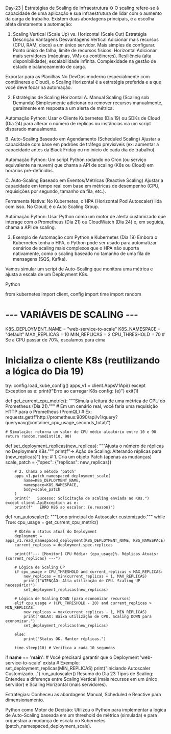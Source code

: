 Day-23 | Estratégias de Scaling de Infraestrutura ⚙️
O scaling refere-se à capacidade de uma aplicação e sua infraestrutura de lidar com o aumento da carga de trabalho. Existem duas abordagens principais, e a escolha afeta diretamente a automação:

1. Scaling Vertical (Scale Up) vs. Horizontal (Scale Out)
Estratégia	Descrição	Vantagens	Desvantagens
Vertical	Adicionar mais recursos (CPU, RAM, disco) a um único servidor.	Mais simples de configurar.	Ponto único de falha; limite de recursos físicos.
Horizontal	Adicionar mais servidores (máquinas, VMs ou contêineres).	Resiliência (alta disponibilidade); escalabilidade infinita.	Complexidade na gestão de estado e balanceamento de carga.

Exportar para as Planilhas
No DevOps moderno (especialmente com contêineres e Cloud), o Scaling Horizontal é a estratégia preferida e a que você deve focar na automação.

2. Estratégias de Scaling Horizontal
A. Manual Scaling (Scaling sob Demanda)
Simplesmente adicionar ou remover recursos manualmente, geralmente em resposta a um alerta de métrica.

Automação Python: Usar o Cliente Kubernetes (Dia 19) ou SDKs de Cloud (Dia 24) para alterar o número de réplicas ou instâncias via um script disparado manualmente.

B. Auto-Scaling Baseado em Agendamento (Scheduled Scaling)
Ajustar a capacidade com base em padrões de tráfego previsíveis (ex: aumentar a capacidade antes da Black Friday ou no início de cada dia de trabalho).

Automação Python: Um script Python rodando no Cron (ou serviço equivalente na nuvem) que chama a API de scaling (K8s ou Cloud) em horários pré-definidos.

C. Auto-Scaling Baseado em Eventos/Métricas (Reactive Scaling)
Ajustar a capacidade em tempo real com base em métricas de desempenho (CPU, requisições por segundo, tamanho da fila, etc.).

Ferramenta Nativa: No Kubernetes, o HPA (Horizontal Pod Autoscaler) lida com isso. No Cloud, é o Auto Scaling Group.

Automação Python: Usar Python como um motor de alerta customizado que interage com o Prometheus (Dia 21) ou CloudWatch (Dia 24) e, em seguida, chama a API de scaling.

3. Exemplo de Automação com Python e Kubernetes (Dia 19)
Embora o Kubernetes tenha o HPA, o Python pode ser usado para automatizar cenários de scaling mais complexos que o HPA não suporta nativamente, como o scaling baseado no tamanho de uma fila de mensagens (SQS, Kafka).

Vamos simular um script de Auto-Scaling que monitora uma métrica e ajusta a escala de um Deployment K8s.

Python

from kubernetes import client, config
import time
import random

# --- VARIÁVEIS DE SCALING ---
K8S_DEPLOYMENT_NAME = "web-service-to-scale"
K8S_NAMESPACE = "default"
MAX_REPLICAS = 10
MIN_REPLICAS = 2
CPU_THRESHOLD = 70 # Se a CPU passar de 70%, escalamos para cima

# Inicializa o cliente K8s (reutilizando a lógica do Dia 19)
try:
    config.load_kube_config()
    apps_v1 = client.AppsV1Api()
except Exception as e:
    print(f"Erro ao carregar K8s config: {e}")
    exit(1)


def get_current_cpu_metric():
    """Simula a leitura de uma métrica de CPU do Prometheus (Dia 21)."""
    # Em um cenário real, você faria uma requisição HTTP para o Prometheus (PromQL)
    # Ex: requests.get(f"http://prometheus:9090/api/v1/query?query=avg(container_cpu_usage_seconds_total)")
    
    # Simulação: retorna um valor de CPU médio aleatório entre 10 e 90
    return random.randint(10, 90)

def set_deployment_replicas(new_replicas):
    """Ajusta o número de réplicas no Deployment K8s."""
    print(f"-> Ação de Scaling: Alterando réplicas para {new_replicas}")
    try:
        # 1. Cria um objeto Patch (apenas as mudanças)
        scale_patch = {"spec": {"replicas": new_replicas}}

        # 2. Chama o método 'patch'
        apps_v1.patch_namespaced_deployment_scale(
            name=K8S_DEPLOYMENT_NAME,
            namespace=K8S_NAMESPACE,
            body=scale_patch
        )
        print("   Sucesso: Solicitação de scaling enviada ao K8s.")
    except client.ApiException as e:
        print(f"   ERRO K8S ao escalar: {e.reason}")

def run_autoscaler():
    """Loop principal do Autoscaler customizado."""
    while True:
        cpu_usage = get_current_cpu_metric()
        
        # Obtém o status atual do Deployment
        deployment = apps_v1.read_namespaced_deployment(K8S_DEPLOYMENT_NAME, K8S_NAMESPACE)
        current_replicas = deployment.spec.replicas
        
        print(f"--- [Monitor] CPU Média: {cpu_usage}%. Réplicas Atuais: {current_replicas} ---")

        # Lógica de Scaling UP
        if cpu_usage > CPU_THRESHOLD and current_replicas < MAX_REPLICAS:
            new_replicas = min(current_replicas + 1, MAX_REPLICAS)
            print(f"ATENÇÃO: Alta utilização de CPU. Scaling UP necessário!")
            set_deployment_replicas(new_replicas)

        # Lógica de Scaling DOWN (para economizar recursos)
        elif cpu_usage < (CPU_THRESHOLD - 20) and current_replicas > MIN_REPLICAS:
            new_replicas = max(current_replicas - 1, MIN_REPLICAS)
            print("RELAX: Baixa utilização de CPU. Scaling DOWN para economizar.")
            set_deployment_replicas(new_replicas)
            
        else:
            print("Status OK. Manter réplicas.")

        time.sleep(10) # Verifica a cada 10 segundos


if __name__ == '__main__':
    # Você precisará garantir que o Deployment 'web-service-to-scale' exista
    # Exemplo: set_deployment_replicas(MIN_REPLICAS)
    print("Iniciando Autoscaler Customizado...")
    run_autoscaler()
Resumo do Dia 23
Tipos de Scaling: Entendeu a diferença entre Scaling Vertical (mais recursos em um único servidor) e Scaling Horizontal (mais servidores).

Estratégias: Conheceu as abordagens Manual, Scheduled e Reactive para dimensionamento.

Python como Motor de Decisão: Utilizou o Python para implementar a lógica de Auto-Scaling baseada em um threshold de métrica (simulada) e para orquestrar a mudança de escala no Kubernetes (patch_namespaced_deployment_scale).
